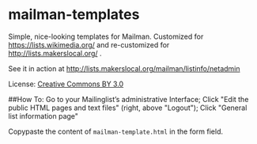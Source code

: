 mailman-templates
=================

Simple, nice-looking  templates for Mailman. Customized for https://lists.wikimedia.org/ and re-customized for http://lists.makerslocal.org/ .

See it in action at http://lists.makerslocal.org/mailman/listinfo/netadmin

License: [Creative Commons BY 3.0](https://creativecommons.org/licenses/by/3.0/)

##How To:
Go to your Mailinglist’s administrative Interface; Click "Edit the public HTML pages and text files" (right, above "Logout"); Click "General list information page"

Copypaste the content of `mailman-template.html` in the form field.

